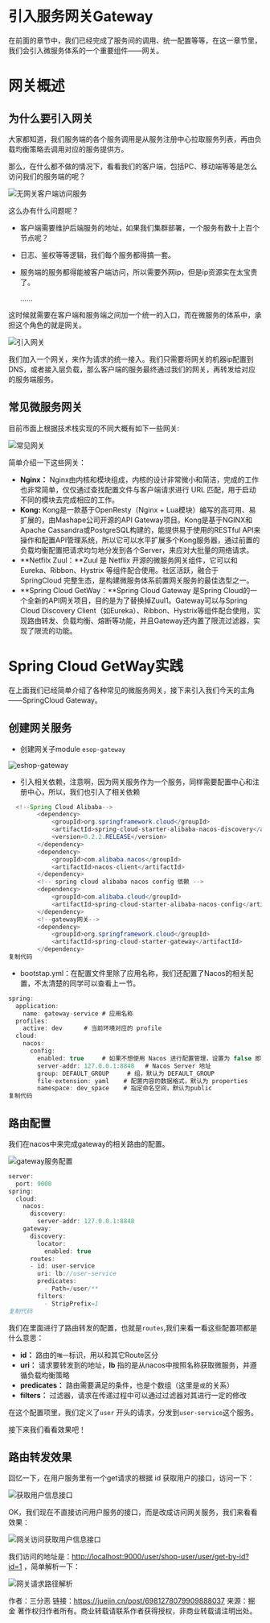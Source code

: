 #  引入服务网关Gateway

在前面的章节中，我们已经完成了服务间的调用、统一配置等等，在这一章节里，我们会引入微服务体系的一个重要组件——网关。

# 网关概述

## 为什么要引入网关

大家都知道，我们服务端的各个服务调用是从服务注册中心拉取服务列表，再由负载均衡策略去调用对应的服务提供方。

那么，在什么都不做的情况下，看看我们的客户端，包括PC、移动端等等是怎么访问我们的服务端的呢？

![无网关客户端访问服务](https://gitee.com/wuyilong/picture-bed/raw/master/img/d7fd15ec56624a4a8c111bb0a1b245f2~tplv-k3u1fbpfcp-watermark.png)

这么办有什么问题呢？

- 客户端需要维护后端服务的地址，如果我们集群部署，一个服务有数十上百个节点呢？

- 日志、鉴权等等逻辑，我们每个服务都得搞一套。

- 服务端的服务都得能被客户端访问，所以需要外网ip，但是ip资源实在太宝贵了。

  ……

这时候就需要在客户端和服务端之间加一个统一的入口，而在微服务的体系中，承担这个角色的就是网关。

![引入网关](https://gitee.com/wuyilong/picture-bed/raw/master/img/01ca210f19f54c26a8210221a40ad2f5~tplv-k3u1fbpfcp-watermark.png)

我们加入一个网关，来作为请求的统一接入。我们只需要将网关的机器ip配置到DNS，或者接入层负载，那么客户端的服务最终通过我们的网关，再转发给对应的服务端服务。

## 常见微服务网关

目前市面上根据技术栈实现的不同大概有如下一些网关:

![常见网关](https://gitee.com/wuyilong/picture-bed/raw/master/img/6747ac7169294a2c98ec24524053215c~tplv-k3u1fbpfcp-watermark.png)

简单介绍一下这些网关：

- **Nginx：** Nginx由内核和模块组成，内核的设计非常微小和简洁，完成的工作也非常简单，仅仅通过查找配置文件与客户端请求进行 URL 匹配，用于启动不同的模块去完成相应的工作。
- **Kong:** Kong是一款基于OpenResty（Nginx + Lua模块）编写的高可用、易扩展的，由Mashape公司开源的API  Gateway项目。Kong是基于NGINX和Apache Cassandra或PostgreSQL构建的，能提供易于使用的RESTful  API来操作和配置API管理系统，所以它可以水平扩展多个Kong服务器，通过前置的负载均衡配置把请求均匀地分发到各个Server，来应对大批量的网络请求。
- **Netfilx Zuul：**Zuul 是 Netflix 开源的微服务网关组件，它可以和 Eureka、Ribbon、Hystrix 等组件配合使用。社区活跃，融合于 SpringCloud 完整生态，是构建微服务体系前置网关服务的最佳选型之一。
- **Spring Cloud GetWay：**Spring Cloud Gateway 是Spring Cloud的一个全新的API网关项目，目的是为了替换掉Zuul1。Gateway可以与Spring Cloud Discovery  Client（如Eureka）、Ribbon、Hystrix等组件配合使用，实现路由转发、负载均衡、熔断等功能，并且Gateway还内置了限流过滤器，实现了限流的功能。

# Spring Cloud GetWay实践

在上面我们已经简单介绍了各种常见的微服务网关，接下来引入我们今天的主角——SpringCloud Gateway。

## 创建网关服务

- 创建网关子module `esop-gateway`

![eshop-gateway](https://gitee.com/wuyilong/picture-bed/raw/master/img/7ef01476106541a884c29a4f08417e42~tplv-k3u1fbpfcp-watermark.png)

- 引入相关依赖，注意啊，因为网关服务作为一个服务，同样需要配置中心和注册中心，所以，我们也引入了相关依赖

```java
  <!--Spring Cloud Alibaba-->
        <dependency>
            <groupId>org.springframework.cloud</groupId>
            <artifactId>spring-cloud-starter-alibaba-nacos-discovery</artifactId>
            <version>0.2.2.RELEASE</version>
        </dependency>
        <dependency>
            <groupId>com.alibaba.nacos</groupId>
            <artifactId>nacos-client</artifactId>
        </dependency>
        <!-- spring cloud alibaba nacos config 依赖 -->
        <dependency>
            <groupId>com.alibaba.cloud</groupId>
            <artifactId>spring-cloud-starter-alibaba-nacos-config</artifactId>
        </dependency>
        <!--gateway网关-->
        <dependency>
            <groupId>org.springframework.cloud</groupId>
            <artifactId>spring-cloud-starter-gateway</artifactId>
        </dependency>
复制代码
```

- bootstap.yml：在配置文件里除了应用名称，我们还配置了Nacos的相关配置，不太清楚的同学可以查看上一节。

```java
spring:
  application:
    name: gateway-service # 应用名称
  profiles:
    active: dev      # 当前环境对应的 profile
  cloud:
    nacos:
      config:
        enabled: true     # 如果不想使用 Nacos 进行配置管理，设置为 false 即可
        server-addr: 127.0.0.1:8848   # Nacos Server 地址
        group: DEFAULT_GROUP     # 组，默认为 DEFAULT_GROUP
        file-extension: yaml    # 配置内容的数据格式，默认为 properties
        namespace: dev_space    # 指定命名空间，默认为public
复制代码
```

## 路由配置

我们在nacos中来完成gateway的相关路由的配置。

![gateway服务配置](https://gitee.com/wuyilong/picture-bed/raw/master/img/ca583a4fa72940ffb2b45eb4189d3903~tplv-k3u1fbpfcp-watermark.png)

```java
server:
  port: 9000
spring:
  cloud:
    nacos:
      discovery:
        server-addr: 127.0.0.1:8848
    gateway:
      discovery:
        locator:
          enabled: true
      routes:
      - id: user-service
        uri: lb://user-service
        predicates:
          - Path=/user/**
        filters:
          - StripPrefix=1  
复制代码
```

我们在里面进行了路由转发的配置，也就是`routes`,我们来看一看这些配置项都是什么意思：

- **id：** 路由的`唯一`标识，用以和其它Route区分
- **uri：** 请求要转发到的地址，**lb** 指的是从nacos中按照名称获取微服务，并遵循负载均衡策略
- **predicates：** 路由需要满足的条件，也是个数组（这里是`或`的关系）
- **filters：** 过滤器，请求在传递过程中可以通过过滤器对其进行一定的修改

在这个配置项里，我们定义了`user` 开头的请求，分发到`user-service`这个服务。

接下来我们看看效果吧！

## 路由转发效果

回忆一下，在用户服务里有一个get请求的根据 id 获取用户的接口，访问一下：

![获取用户信息接口](https://p3-juejin.byteimg.com/tos-cn-i-k3u1fbpfcp/284b983f1af545cbadad5e217271eb14~tplv-k3u1fbpfcp-watermark.awebp)

OK，我们现在不直接访问用户服务的接口，而是改成访问网关服务，我们来看看效果：

![网关访问获取用户信息接口](https://p3-juejin.byteimg.com/tos-cn-i-k3u1fbpfcp/df3a608ccf49465a9fd56e8b3f0d1828~tplv-k3u1fbpfcp-watermark.awebp)

我们访问的地址是：[http://localhost:9000/user/shop-user/user/get-by-id?id=1](https://link.juejin.cn?target=http%3A%2F%2Flocalhost%3A9000%2Fuser%2Fshop-user%2Fuser%2Fget-by-id%3Fid%3D1) ，简单解析一下：

![网关请求路径解析](https://gitee.com/wuyilong/picture-bed/raw/master/img/6396957e5d784b238ec4de4e19fab725~tplv-k3u1fbpfcp-watermark.png)


作者：三分恶
链接：https://juejin.cn/post/6981278079909888037
来源：掘金
著作权归作者所有。商业转载请联系作者获得授权，非商业转载请注明出处。